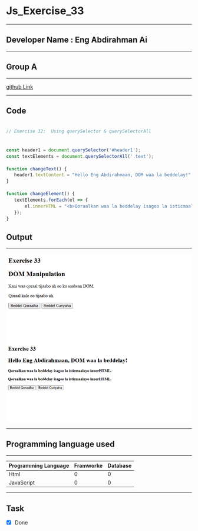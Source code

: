 
 # Js_Exercise_33
 
 ***
 
 ## Developer Name : Eng Abdirahman Ai
 
 ***
 
 ## Group A
 
 ***
 [github Link](https://github.com/engai2025/All-js)
 
 ***
 
 ## Code
 
 ~~~ Javascript
 
 // Exercise 32:  Using querySelector & querySelectorAll

 
 const header1 = document.querySelector('#header1');
const textElements = document.querySelectorAll('.text');

function changeText() {
    header1.textContent = "Hello Eng Abdirahmaan, DOM waa la beddelay!";
}

function changeElement() {
    textElements.forEach(el => {
        el.innerHTML = "<b>Qoraalkan waa la beddelay isagoo la isticmaalayo innerHTML.</b>";
    });
}

 ~~~
 
 
  
 
 ## Output
 
 ***
 ![Output The Code](../33-Exercise/Assets/Capture1.PNG)
 ![Output The Code](../33-Exercise/Assets/Capture2.PNG)
 
 
 ***
 
  
 
 ## Programming language used
 
 ***
 
 |Programming Language |Framworke | Database
 |:-------------------|:----------|:--------
 |Html                |0          |0
 |JavaScript          |0          |0
 
 ***
 
 ## Task
 
 - [x] Done
 